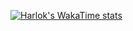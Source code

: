 [![Harlok's WakaTime stats](https://github-readme-stats.vercel.app/api/wakatime?username=Neptunium93&layout=compact)](https://github-readme-stats.vercel.app/api/wakatime?username=Neptunium93&layout=compact)